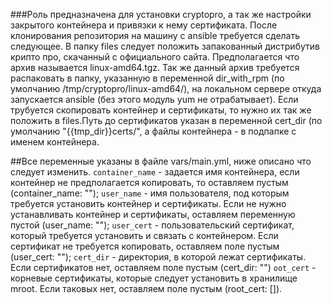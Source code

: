 ###Роль предназначена для установки cryptopro, а так же настройки закрытого контейнера и привязки к нему сертификата.
После клонирования репозитория на машину с ansible требуется сделать следующее.
В папку files следует положить запакованный дистрибутив крипто про, скачанный с официального сайта. Предполагается что архив называется linux-amd64.tgz. Так же данный архив требуется распаковать в папку, указанную в переменной dir_with_rpm (по умолчанию /tmp/cryptopro/linux-amd64/), на локальном сервере откуда запускается ansible (без этого модуль yum не отрабатывает).
Если трубуется скопировать контейнер и сертификаты, то нужно их так же положить в files.Путь до сертификатов указан в переменной cert_dir (по умолчанию "{{tmp_dir}}certs/", а файлы контейнера - в подпапке с именем контейнера.

##Все переменные указаны в файле vars/main.yml, ниже описано что следует изменить.
```container_name``` -  задается имя контейнера, если контейнер не предполагается копировать, то оставляем пустым (container_name: "");
```user_name``` - имя пользователя, под которым требуется установить контейнер и сертификаты. Если не нужно устанавливать контейнер и сертификаты, оставляем переменную пустой (user_name: "");
```user_cert``` - пользовательский сертификат, который требуется установить и связать с контейнером. Если сертификат не требуется копировать, оставляем поле пустым (user_cert: "");
```cert_dir``` - директория, в которой лежат сертификаты. Если сертификатов нет, оставляем поле пустым (cert_dir: "")
```oot_cert``` - корневые сертификаты, которые следует установить в хранилище mroot. Если таковых нет, оставляем поле пустым (root_cert: []).
